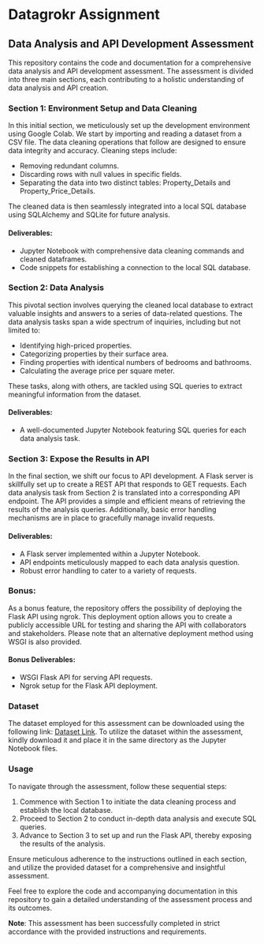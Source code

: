 # Datagrokr Assignment

## Data Analysis and API Development Assessment

This repository contains the code and documentation for a comprehensive data analysis and API development assessment. The assessment is divided into three main sections, each contributing to a holistic understanding of data analysis and API creation.

### Section 1: Environment Setup and Data Cleaning

In this initial section, we meticulously set up the development environment using Google Colab. We start by importing and reading a dataset from a CSV file. The data cleaning operations that follow are designed to ensure data integrity and accuracy. Cleaning steps include:

- Removing redundant columns.
- Discarding rows with null values in specific fields.
- Separating the data into two distinct tables: Property_Details and Property_Price_Details.

The cleaned data is then seamlessly integrated into a local SQL database using SQLAlchemy and SQLite for future analysis.

#### Deliverables:

- Jupyter Notebook with comprehensive data cleaning commands and cleaned dataframes.
- Code snippets for establishing a connection to the local SQL database.

### Section 2: Data Analysis

This pivotal section involves querying the cleaned local database to extract valuable insights and answers to a series of data-related questions. The data analysis tasks span a wide spectrum of inquiries, including but not limited to:

- Identifying high-priced properties.
- Categorizing properties by their surface area.
- Finding properties with identical numbers of bedrooms and bathrooms.
- Calculating the average price per square meter.

These tasks, along with others, are tackled using SQL queries to extract meaningful information from the dataset.

#### Deliverables:

- A well-documented Jupyter Notebook featuring SQL queries for each data analysis task.

### Section 3: Expose the Results in API

In the final section, we shift our focus to API development. A Flask server is skillfully set up to create a REST API that responds to GET requests. Each data analysis task from Section 2 is translated into a corresponding API endpoint. The API provides a simple and efficient means of retrieving the results of the analysis queries. Additionally, basic error handling mechanisms are in place to gracefully manage invalid requests.

#### Deliverables:

- A Flask server implemented within a Jupyter Notebook.
- API endpoints meticulously mapped to each data analysis question.
- Robust error handling to cater to a variety of requests.

### Bonus:

As a bonus feature, the repository offers the possibility of deploying the Flask API using ngrok. This deployment option allows you to create a publicly accessible URL for testing and sharing the API with collaborators and stakeholders. Please note that an alternative deployment method using WSGI is also provided.

#### Bonus Deliverables:

- WSGI Flask API for serving API requests.
- Ngrok setup for the Flask API deployment.

### Dataset

The dataset employed for this assessment can be downloaded using the following link: [Dataset Link](#). To utilize the dataset within the assessment, kindly download it and place it in the same directory as the Jupyter Notebook files.

### Usage

To navigate through the assessment, follow these sequential steps:

1. Commence with Section 1 to initiate the data cleaning process and establish the local database.
2. Proceed to Section 2 to conduct in-depth data analysis and execute SQL queries.
3. Advance to Section 3 to set up and run the Flask API, thereby exposing the results of the analysis.

Ensure meticulous adherence to the instructions outlined in each section, and utilize the provided dataset for a comprehensive and insightful assessment.

Feel free to explore the code and accompanying documentation in this repository to gain a detailed understanding of the assessment process and its outcomes.

**Note**: This assessment has been successfully completed in strict accordance with the provided instructions and requirements.
